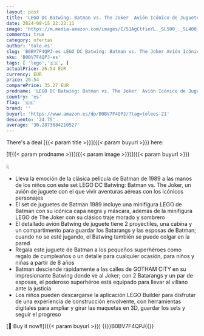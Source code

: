 ```yaml
---
layout: post
title: 'LEGO DC Batwing: Batman vs. The Joker  Avión Icónico de Juguete de la Película de 1989 con 2 Minifiguras  Juego Clásico de Superhéroes  Idea de Regalo de Cumpleaños para Niños y Niñas 76265'
date: 2024-08-15 22:22:11
image: 'https://m.media-amazon.com/images/I/51AgCtfieYL._SL500_._SL400_.jpg'
comments: true
category: ofertas
author: 'tole.es'
slug: 'B0BV7F4QPJ-es LEGO DC Batwing: Batman vs. The Joker Avión Icónico de...'
sku: 'B0BV7F4QPJ-es'
tags: [ 'lego','🇪🇸', ]
actualPrice: 26.54 EUR
currency: EUR
price: 26.54
comparePrice: 35.27 EUR
prodname: 'LEGO DC Batwing: Batman vs. The Joker  Avión Icónico de Juguete de la Película de 1989 con 2 Minifiguras  Juego Clásico de Superhéroes  Idea de Regalo de Cumpleaños para Niños y Niñas 76265'
country: 'es'
flag: '🇪🇸'
brand: ''
buyurl: 'https://www.amazon.es/dp/B0BV7F4QPJ/?tag=tolees-21'
descuento: '24.75'
average: '30.2873684210527'
---
```


There's a deal [{{< param title >}}]({{< param buyurl >}})  here:

[![{{< param prodname >}}]({{< param image >}})]({{< param buyurl >}})

ℹ️:

- Lleva la emoción de la clásica película de Batman de 1989 a las manos de los niños con este set LEGO DC Batwing: Batman vs. The Joker, un avión de juguete con el que vivir aventuras aéreas con los icónicos personajes
- El set de juguetes de Batman 1989 incluye una minifigura LEGO de Batman con su icónica capa negra y máscara, además de la minifigura LEGO de The Joker con su clásico traje morado y sombrero
- El detallado avión Batwing de juguete tiene 2 proyectiles, una cabina y un compartimento para guardar los Batarangs y las esposas de Batman; cuando no se esté jugando, el Batwing también se puede colgar en la pared
- Regala este juguete de Batman a los pequeños superhéroes como regalo de cumpleaños o un detalle para cualquier ocasión, para niños y niñas a partir de 8 años
- Batman desciende rápidamente a las calles de GOTHAM CITY en su impresionante Batwing donde ve al Joker; con 2 Batarangs y un par de esposas, el poderoso superhéroe está equipado para llevar al villano ante la justicia
- Los niños pueden descargarse la aplicación LEGO Builder para disfrutar de una experiencia de construcción envolvente, con herramientas digitales para ampliar y girar las maquetas en 3D, guardar los sets y seguir el progreso

[🛒 Buy it now!!]({{< param buyurl >}})
{{<world>}}B0BV7F4QPJ{{</world>}}
